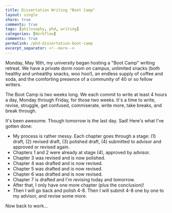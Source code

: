 ```yaml
---
title: Dissertation Writing "Boot Camp"
layout: single
share: true
comments: true
tags: [philosophy, phd, writing]
categories: [Workflow]
comments: true
permalink: /phd-dissertation-boot-camp
excerpt_separator: <!--more-->
---
```


Monday, May 16th, my university began hosting a "Boot Camp" writing retreat. We have a private dorm room on campus, unlimited snacks (both healthy and unhealthy snacks, woo hoo!), an endless supply of coffee and soda, and the comforting presence of a community of 40 or so fellow writers.

The Boot Camp is two weeks long. We each commit to write at least 4 hours a day, Monday through Friday, for those two weeks. It's a time to write, revise, struggle, get confused, commiserate, write more, take breaks, and break through.

It's been awesome. Though tomorrow is the last day. Sad! Here's what I've gotten done:

<!--more-->

- My process is rather messy. Each chapter goes through a stage: (1) draft, (2) revised draft, (3) polished draft, (4) submitted to advisor and approved or revised again.
- Chapters 1 and 2 were already at stage (4), approved by advisor.
- Chapter 3 was revised and is now polished.
- Chapter 4 was drafted and is now revised.
- Chapter 5 was drafted and is now revised.
- Chapter 6 was drafted and is now revised. 
- Chapter 7 is drafted and I'm revising today and tomorrow.
- After that, I only have one more chapter (plus the conclusion)!
- Then I will go back and polish 4-8. Then I will submit 4-8 one by one to my advisor, and revise some more.

Now back to work...